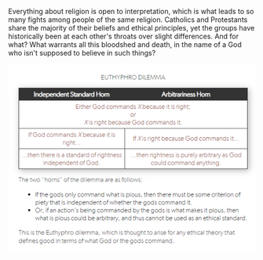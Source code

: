
Everything about religion is open to interpretation, which is what leads to so many fights among people of the same religion. Catholics and Protestants share the majority of their beliefs and ethical principles, yet the groups have historically been at each other's throats over slight differences. And for what? What warrants all this bloodshed and death, in the name of a God who isn't supposed to believe in such things?

![Euthyphro Dilemma](./assets/images/euthyphro_dilemma.png)
